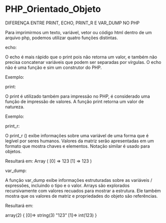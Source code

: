# PHP_Orientado_Objeto
DIFERENÇA ENTRE PRINT, ECHO, PRINT_R E VAR_DUMP NO PHP

Para imprimirmos um texto, variável, vetor ou código html dentro de um arquivo php, 
podemos utilizar quatro funções distintas. 


echo:

O echo é mais rápido que o print pois não retorna um valor, e também não precisa concatenar variáveis 
que podem ser separadas por vírgulas. O echo não é uma função e sim um construtor do PHP.

Exemplo:

<?php
echo $var1, $var2;
?>

print:

O print é utilizado também para impressão no PHP, é considerado uma função de impressão de valores.
 A função print retorna um valor de natureza. 
 
 Exemplo:
 
 <?php
 print $var1 . $var2;
 ?>
 
print_r:

O print_r () exibe informações sobre uma variável de uma forma que é legível por seres humanos.
 Valores da matriz serão apresentadas em um formato que mostra chaves e elementos.
 Notação similar é usado para objetos.
 
<?php

$array = array('123',123);
print_r($array);

?>

Resultará em:
Array
(
    [0] => 123
    [1] => 123
)

var_dump:

A função var_dump exibe informações estruturadas sobre as variáveis ​​/ expressões, incluindo o tipo e o valor.
 Arrays são explorados recursivamente com valores recuados para mostrar a estrutura. Ele também mostra que
 os valores de matriz e propriedades do objeto são referências.
 
<?php

$array = array('123',123);
var_dump($array);

?>

Resultará em:

array(2) {
  [0]=>
  string(3) "123"
  [1]=>
  int(123)
}
